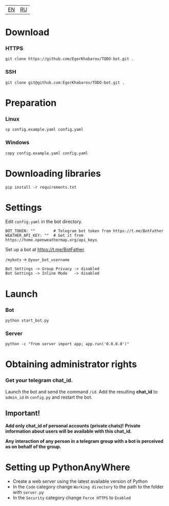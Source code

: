 <table>
    <td><a href="/setup.md">EN</a></td>
    <td><a href="/setup_ru.md">RU</a></td>
</table>

# Download

### HTTPS

```shell
git clone https://github.com/EgorKhabarov/TODO-bot.git .
```

### SSH

```shell
git clone git@github.com:EgorKhabarov/TODO-bot.git .
```

# Preparation

### Linux

```shell
cp config.example.yaml config.yaml
```

### Windows

```shell
copy config.example.yaml config.yaml
```

# Downloading libraries

```shell
pip install -r requirements.txt
```

# Settings

Edit `config.yaml` in the bot directory.

```.env
BOT_TOKEN: ""        # Telegram bot token from https://t.me/BotFather
WEATHER_API_KEY: ""  # Get it from https://home.openweathermap.org/api_keys
```

Set up a bot at https://t.me/BotFather.

`/mybots` -> `@your_bot_username`
```
Bot Settings -> Group Privacy -> disabled
Bot Settings -> Inline Mode   -> disabled
```

# Launch

### Bot

```shell
python start_bot.py
```

### Server

```shell
python -c "from server import app; app.run('0.0.0.0')"
```

# Obtaining administrator rights

### Get your telegram **chat_id**.

Launch the bot and send the command `/id`.
Add the resulting **chat_id** to `admin_id` in `config.py` and restart the bot.

## Important!

**Add only chat_id of personal accounts (private chats)!**
**Private information about users will be available with this chat_id.**

**Any interaction of any person in a telegram group with a bot is perceived as on behalf of the group.**

# Setting up PythonAnyWhere

- Create a web server using the latest available version of Python
- In the `Code` category change `Working directory` to the path to the folder with `server.py`
- In the `Security` category change `Force HTTPS` to `Enabled`
